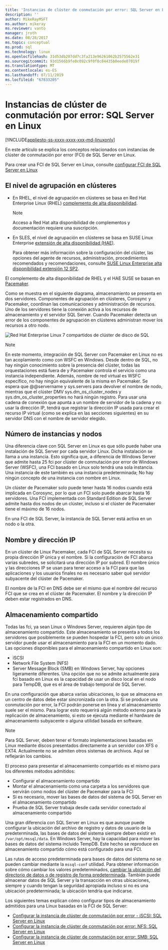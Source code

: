 ```yaml
---
title: 'Instancias de clúster de conmutación por error: SQL Server en Linux'
description: ''
author: MikeRayMSFT
ms.author: mikeray
ms.reviewer: vanto
manager: jroth
ms.date: 08/28/2017
ms.topic: conceptual
ms.prod: sql
ms.technology: linux
ms.openlocfilehash: 31d53db207dd7c3fa213e96261062b2575562e31
ms.sourcegitcommit: 93d1566b9fe0c092c9f0f8c84435b0eede07019f
ms.translationtype: MT
ms.contentlocale: es-ES
ms.lasthandoff: 07/11/2019
ms.locfileid: "67833205"
---
```

# <a name="failover-cluster-instances---sql-server-on-linux"></a>Instancias de clúster de conmutación por error: SQL Server en Linux

[!INCLUDE[appliesto-ss-xxxx-xxxx-xxx-md-linuxonly](../includes/appliesto-ss-xxxx-xxxx-xxx-md-linuxonly.md)]

En este artículo se explica los conceptos relacionados con instancias de clúster de conmutación por error (FCI) de SQL Server en Linux. 

Para crear una FCI de SQL Server en Linux, consulte [configurar FCI de SQL Server en Linux](sql-server-linux-shared-disk-cluster-configure.md)

## <a name="the-clustering-layer"></a>El nivel de agrupación en clústeres

* En RHEL, el nivel de agrupación en clústeres se basa en Red Hat Enterprise Linux (RHEL) [complemento de alta disponibilidad](https://access.redhat.com/documentation/en-US/Red_Hat_Enterprise_Linux/6/pdf/High_Availability_Add-On_Overview/Red_Hat_Enterprise_Linux-6-High_Availability_Add-On_Overview-en-US.pdf). 

    > [!NOTE] 
    > Acceso a Red Hat alta disponibilidad de complementos y documentación requiere una suscripción. 

* En SLES, el nivel de agrupación en clústeres se basa en SUSE Linux Enterprise [extensión de alta disponibilidad (HAE)](https://www.suse.com/products/highavailability).

    Para obtener más información sobre la configuración del clúster, las opciones del agente de recursos, administración, procedimientos recomendados y recomendaciones, consulte [SUSE Linux Enterprise alta disponibilidad extensión 12 SP2](https://www.suse.com/documentation/sle-ha-12/index.html).

El complemento de alta disponibilidad de RHEL y el HAE SUSE se basan en [Pacemaker](https://clusterlabs.org/).

Como se muestra en el siguiente diagrama, almacenamiento se presenta en dos servidores. Componentes de agrupación en clústeres, Corosync y Pacemaker, coordinan las comunicaciones y administración de recursos. Uno de los servidores tiene la conexión activa a los recursos de almacenamiento y el servidor SQL Server. Cuando Pacemaker detecta un error de los componentes de agrupación en clústeres administran mover los recursos a otro nodo.  

![Red Hat Enterprise Linux 7 compartidos de clúster de disco de SQL](./media/sql-server-linux-shared-disk-cluster-red-hat-7-configure/LinuxCluster.png) 


> [!NOTE]
> En este momento, integración de SQL Server con Pacemaker en Linux no es tan acoplamiento como con WSFC en Windows. Desde dentro de SQL, no hay ningún conocimiento sobre la presencia del clúster, todas las orquestaciones está fuera de y Pacemaker controla el servicio como una instancia independiente. Además, nombre de red virtual es WSFC específico, no hay ningún equivalente de la misma en Pacemaker. Se espera que @@servername y sys.servers para devolver el nombre de nodo, mientras que el clúster DMV sys.dm_os_cluster_nodes y sys.dm_os_cluster_properties no hará ningún registro. Para usar una cadena de conexión que apunta a un nombre de servidor de la cadena y no usar la dirección IP, tendrá que registrar la dirección IP usada para crear el recurso IP virtual (como se explica en las secciones siguientes) en su servidor DNS con el nombre de servidor elegido.

## <a name="number-of-instances-and-nodes"></a>Número de instancias y nodos

Una diferencia clave con SQL Server en Linux es que sólo puede haber una instalación de SQL Server por cada servidor Linux. Dicha instalación se llama a una instancia. Esto significa que, a diferencia de Windows Server que admite hasta 25 fci por clúster de conmutación por error de Windows Server (WSFC), una FCI basado en Linux solo tendrá una sola instancia. Una instancia de este también es una instancia predeterminada; No hay ningún concepto de una instancia con nombre en Linux. 

Un clúster de Pacemaker solo puede tener hasta 16 nodos cuando está implicada en Corosync, por lo que un FCI solo puede abarcar hasta 16 servidores. Una FCI implementada con Standard Edition de SQL Server admite hasta dos nodos de un clúster, incluso si el clúster de Pacemaker tiene el máximo de 16 nodos.

En una FCI de SQL Server, la instancia de SQL Server está activa en un nodo o la otra.

## <a name="ip-address-and-name"></a>Nombre y dirección IP
En un clúster de Linux Pacemaker, cada FCI de SQL Server necesita su propia dirección IP única y el nombre. Si la configuración de FCI abarca varias subredes, se solicitará una dirección IP por subred. El nombre único y las direcciones IP se usan para tener acceso a la FCI para que las aplicaciones y los usuarios finales no es necesario saber qué servidor subyacente del clúster de Pacemaker.

El nombre de la FCI en DNS debe ser el mismo que el nombre del recurso FCI que se crea en el clúster de Pacemaker.
El nombre y la dirección IP deben estar registrados en DNS.

## <a name="shared-storage"></a>Almacenamiento compartido
Todas las fci, ya sean Linux o Windows Server, requieren algún tipo de almacenamiento compartido. Este almacenamiento se presenta a todos los servidores que posiblemente se pueden hospedar la FCI, pero solo un único servidor puede usar el almacenamiento para la FCI en un momento dado. Las opciones disponibles para el almacenamiento compartido en Linux son:

- iSCSI
- Network File System (NFS)
- Server Message Block (SMB) en Windows Server, hay opciones ligeramente diferentes. Una opción que no se admite actualmente para fci basado en Linux es la capacidad de usar un disco local en el nodo para TempDB, que es el área de trabajo temporal de SQL Server.

En una configuración que abarca varias ubicaciones, lo que se almacena en un centro de datos debe estar sincronizada con la otra. Si se produce una conmutación por error, la FCI podrán ponerse en línea y el almacenamiento suele ser el mismo. Para lograr esto requerirá algún método externo para la replicación de almacenamiento, si esto se ejecuta mediante el hardware de almacenamiento subyacente o alguna utilidad basada en software. 

>[!NOTE]
>Para SQL Server, deben tener el formato implementaciones basadas en Linux mediante discos presentados directamente a un servidor con XFS o EXT4. Actualmente no se admiten otros sistemas de archivos. Aquí se reflejarán los cambios.

El proceso para presentar el almacenamiento compartido es el mismo para los diferentes métodos admitidos:

- Configurar el almacenamiento compartido
- Montar el almacenamiento como una carpeta a los servidores que servirán como nodos del clúster de Pacemaker para la FCI
- Si es necesario, mover las bases de datos del sistema de SQL Server en el almacenamiento compartido
- Prueba de SQL Server trabaja desde cada servidor conectado al almacenamiento compartido

Una gran diferencia con SQL Server en Linux es que aunque puede configurar la ubicación del archivo de registro y datos de usuario de la predeterminada, las bases de datos del sistema siempre deben existir en `/var/opt/mssql/data`. En Windows Server, hay la capacidad para mover las bases de datos del sistema incluido TempDB. Este hecho se reproduce en almacenamiento compartido cómo está configurado para una FCI.

Las rutas de acceso predeterminada para bases de datos del sistema no se pueden cambiar mediante la `mssql-conf` utilidad. Para obtener información sobre cómo cambiar los valores predeterminados, [cambiar la ubicación del directorio de datos o de registro de forma predeterminada](sql-server-linux-configure-mssql-conf.md#datadir). También puede almacenar datos de SQL Server y la transacción en otras ubicaciones, siempre y cuando tengan la seguridad apropiada incluso si no es una ubicación predeterminada; la ubicación tendría que indicarse.

Los siguientes temas explican cómo configurar tipos de almacenamiento admitidos para una Linux basadas en la FCI de SQL Server:

- [Configurar la instancia de clúster de conmutación por error - iSCSI: SQL Server en Linux](sql-server-linux-shared-disk-cluster-configure-iscsi.md)
- [Configurar la instancia de clúster de conmutación por error: NFS: SQL Server en Linux](sql-server-linux-shared-disk-cluster-configure-nfs.md)
- [Configurar la instancia de clúster de conmutación por error: SMB: SQL Server en Linux](sql-server-linux-shared-disk-cluster-configure-smb.md)
